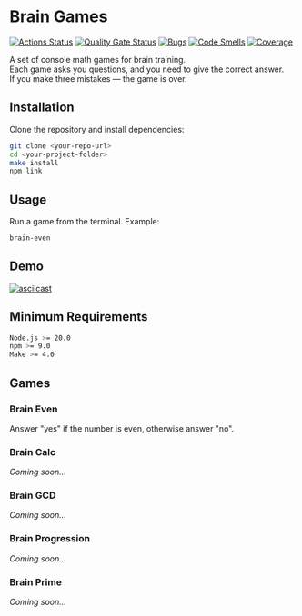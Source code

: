 # Brain Games

[![Actions Status](https://github.com/tsiun/frontend-project-44/actions/workflows/hexlet-check.yml/badge.svg)](https://github.com/tsiun/frontend-project-44/actions)
[![Quality Gate Status](https://sonarcloud.io/api/project_badges/measure?project=tsiun_frontend-project-44&metric=alert_status)](https://sonarcloud.io/summary/new_code?id=tsiun_frontend-project-44)
[![Bugs](https://sonarcloud.io/api/project_badges/measure?project=tsiun_frontend-project-44&metric=bugs)](https://sonarcloud.io/summary/new_code?id=tsiun_frontend-project-44)
[![Code Smells](https://sonarcloud.io/api/project_badges/measure?project=tsiun_frontend-project-44&metric=code_smells)](https://sonarcloud.io/summary/new_code?id=tsiun_frontend-project-44)
[![Coverage](https://sonarcloud.io/api/project_badges/measure?project=tsiun_frontend-project-44&metric=coverage)](https://sonarcloud.io/summary/new_code?id=tsiun_frontend-project-44)

A set of console math games for brain training.  
Each game asks you questions, and you need to give the correct answer.  
If you make three mistakes — the game is over.

## Installation

Clone the repository and install dependencies:

```bash
git clone <your-repo-url>
cd <your-project-folder>
make install
npm link
```

## Usage

Run a game from the terminal.
Example:

```bash
brain-even
```

## Demo
[![asciicast](https://asciinema.org/a/736033.svg)](https://asciinema.org/a/736033)

## Minimum Requirements

```bash
Node.js >= 20.0
npm >= 9.0
Make >= 4.0
```

## Games
### Brain Even

Answer "yes" if the number is even, otherwise answer "no".

### Brain Calc

*Coming soon...*

### Brain GCD

*Coming soon...*

### Brain Progression

*Coming soon...*

### Brain Prime

*Coming soon...*